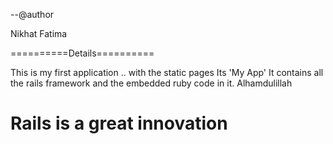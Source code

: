 --@author

   Nikhat Fatima

==========Details==========

   This is my first application .. with the static pages 
   Its 'My App'
   It contains all the rails framework and the embedded ruby code in it.
   Alhamdulillah 

   Rails is a great innovation
=============================
